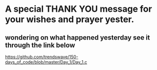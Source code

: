 # A special THANK YOU message for your wishes and prayer yester.
## wondering on what happened yesterday see it through the link below



 https://github.com/trendswave/150-days_of_code/blob/master/Day_1/Day_1.c 

